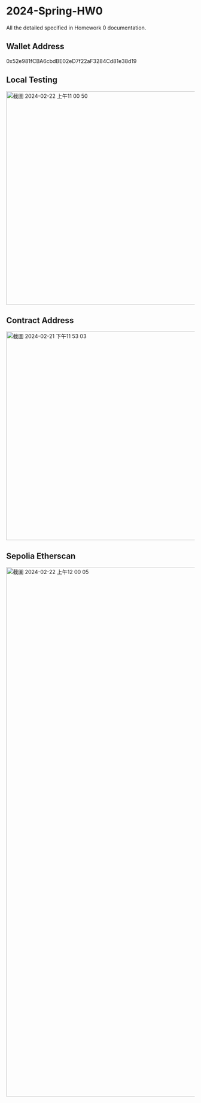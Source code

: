 # 2024-Spring-HW0

All the detailed specified in Homework 0 documentation.

## Wallet Address
0x52e981fCBA6cbdBE02eD7f22aF3284Cd81e38d19

## Local Testing
<img width="569" alt="截圖 2024-02-22 上午11 00 50" src="https://github.com/Jason082666/2024-Spring-HW0/assets/105638495/68eb4690-e63d-4749-8e85-ac8ea896f7a6">


## Contract Address
<img width="556" alt="截圖 2024-02-21 下午11 53 03" src="https://github.com/Jason082666/2024-Spring-HW0/assets/105638495/d7c20ae1-4bf5-4480-8e61-f1af2b16bbde">


## Sepolia Etherscan
<img width="1411" alt="截圖 2024-02-22 上午12 00 05" src="https://github.com/Jason082666/2024-Spring-HW0/assets/105638495/a943964f-ea9c-42ca-ba04-7595394ee2be">
